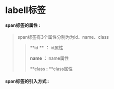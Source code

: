 # labell**标签**

#### span**标签的属性 :**

> span标签有3个属性分别为为id、name、class
>
> > **id ** **：** id属性
> >
> > **name ：** name属性
> >
> > **class : **class属性

#### span标签的引入方式 :




